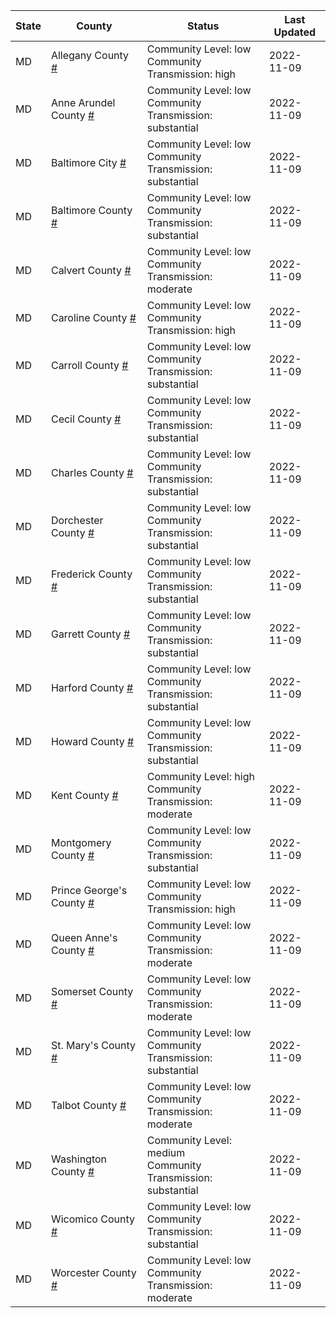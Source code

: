State | County | Status | Last Updated
--- | --- | --- | --- 
MD | Allegany County <a href="#allegany_county">#</a> | <a name="allegany_county"></a>Community Level: low<br/>Community Transmission: high | 2022-11-09
MD | Anne Arundel County <a href="#anne_arundel_county">#</a> | <a name="anne_arundel_county"></a>Community Level: low<br/>Community Transmission: substantial | 2022-11-09
MD | Baltimore City <a href="#baltimore_city">#</a> | <a name="baltimore_city"></a>Community Level: low<br/>Community Transmission: substantial | 2022-11-09
MD | Baltimore County <a href="#baltimore_county">#</a> | <a name="baltimore_county"></a>Community Level: low<br/>Community Transmission: substantial | 2022-11-09
MD | Calvert County <a href="#calvert_county">#</a> | <a name="calvert_county"></a>Community Level: low<br/>Community Transmission: moderate | 2022-11-09
MD | Caroline County <a href="#caroline_county">#</a> | <a name="caroline_county"></a>Community Level: low<br/>Community Transmission: high | 2022-11-09
MD | Carroll County <a href="#carroll_county">#</a> | <a name="carroll_county"></a>Community Level: low<br/>Community Transmission: substantial | 2022-11-09
MD | Cecil County <a href="#cecil_county">#</a> | <a name="cecil_county"></a>Community Level: low<br/>Community Transmission: substantial | 2022-11-09
MD | Charles County <a href="#charles_county">#</a> | <a name="charles_county"></a>Community Level: low<br/>Community Transmission: substantial | 2022-11-09
MD | Dorchester County <a href="#dorchester_county">#</a> | <a name="dorchester_county"></a>Community Level: low<br/>Community Transmission: substantial | 2022-11-09
MD | Frederick County <a href="#frederick_county">#</a> | <a name="frederick_county"></a>Community Level: low<br/>Community Transmission: substantial | 2022-11-09
MD | Garrett County <a href="#garrett_county">#</a> | <a name="garrett_county"></a>Community Level: low<br/>Community Transmission: substantial | 2022-11-09
MD | Harford County <a href="#harford_county">#</a> | <a name="harford_county"></a>Community Level: low<br/>Community Transmission: substantial | 2022-11-09
MD | Howard County <a href="#howard_county">#</a> | <a name="howard_county"></a>Community Level: low<br/>Community Transmission: substantial | 2022-11-09
MD | Kent County <a href="#kent_county">#</a> | <a name="kent_county"></a>Community Level: high<br/>Community Transmission: moderate | 2022-11-09
MD | Montgomery County <a href="#montgomery_county">#</a> | <a name="montgomery_county"></a>Community Level: low<br/>Community Transmission: substantial | 2022-11-09
MD | Prince George's County <a href="#prince_george's_county">#</a> | <a name="prince_george's_county"></a>Community Level: low<br/>Community Transmission: high | 2022-11-09
MD | Queen Anne's County <a href="#queen_anne's_county">#</a> | <a name="queen_anne's_county"></a>Community Level: low<br/>Community Transmission: moderate | 2022-11-09
MD | Somerset County <a href="#somerset_county">#</a> | <a name="somerset_county"></a>Community Level: low<br/>Community Transmission: moderate | 2022-11-09
MD | St. Mary's County <a href="#st._mary's_county">#</a> | <a name="st._mary's_county"></a>Community Level: low<br/>Community Transmission: substantial | 2022-11-09
MD | Talbot County <a href="#talbot_county">#</a> | <a name="talbot_county"></a>Community Level: low<br/>Community Transmission: moderate | 2022-11-09
MD | Washington County <a href="#washington_county">#</a> | <a name="washington_county"></a>Community Level: medium<br/>Community Transmission: substantial | 2022-11-09
MD | Wicomico County <a href="#wicomico_county">#</a> | <a name="wicomico_county"></a>Community Level: low<br/>Community Transmission: substantial | 2022-11-09
MD | Worcester County <a href="#worcester_county">#</a> | <a name="worcester_county"></a>Community Level: low<br/>Community Transmission: moderate | 2022-11-09
